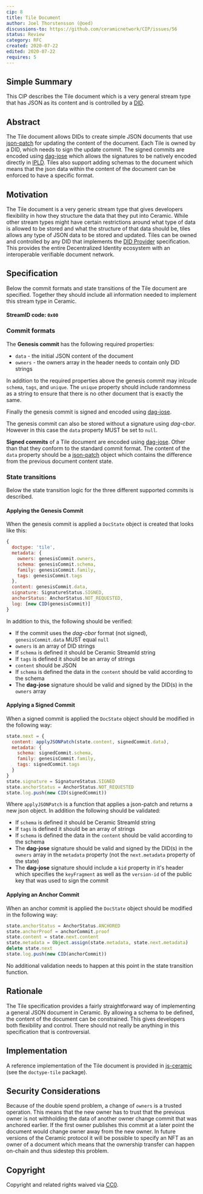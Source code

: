 ```yaml
---
cip: 8
title: Tile Document
author: Joel Thorstensson (@oed)
discussions-to: https://github.com/ceramicnetwork/CIP/issues/56
status: Review
category: RFC
created: 2020-07-22
edited: 2020-07-22
requires: 5
---
```


## Simple Summary

This CIP describes the Tile document which is a very general stream type that has JSON as its content and is controlled by a [DID](https://w3c.github.io/did-core/).


## Abstract

The Tile document allows DIDs to create simple JSON documents that use [json-patch](http://jsonpatch.com/) for updating the content of the document. Each Tile is owned by a DID, which needs to sign the update commit. The signed commits are encoded using [dag-jose](https://github.com/ceramicnetwork/js-dag-jose) which allows the signatures to be natively encoded directly in [IPLD](ipld.io). Tiles also support adding schemas to the document which means that the json data within the content of the document can be enforced to have a specific format.


## Motivation

The Tile document is a very generic stream type that gives developers flexibility in how they structure the data that they put into Ceramic. While other stream types might have certain restrictions around what type of data is allowed to be stored and what the structure of that data should be, tiles allows any type of JSON data to be stored and updated. Tiles can be owned and controlled by any DID that implements the [DID Provider](https://github.com/ceramicnetwork/CIP/issues/4) specification. This provides the entire Decentralized Identity ecosystem with an interoperable verifiable document network.


## Specification

Below the commit formats and state transitions of the Tile document are specified. Together they should include all information needed to implement this stream type in Ceramic.

#### StreamID code: `0x00`

### Commit formats

The **Genesis commit** has the following required properties:

* `data` - the initial JSON content of the document
* `owners` - the owners array in the header needs to contain only DID strings

In addition to the required properties above the genesis commit may inlcude `schema`, `tags`, and `unique`. The `unique` property should include randomness as a string to ensure that there is no other document that is exactly the same.

Finally the genesis commit is signed and encoded using [dag-jose](https://github.com/ceramicnetwork/js-dag-jose).

The genesis commit can also be stored without a signature using *dag-cbor*. However in this case the `data` property MUST be set to `null`.

**Signed commits** of a Tile document are encoded using [dag-jose](https://github.com/ceramicnetwork/js-dag-jose). Other than that they conform to the standard commit format. The content of the `data` property should be a [json-patch](http://jsonpatch.com/) object which contains the difference from the previous document content state.

### State transitions

Below the state transition logic for the three different supported commits is described.

#### Applying the Genesis Commit

When the genesis commit is applied a `DocState` object is created that looks like this:

```js
{
  doctype: 'tile',
  metadata: {
    owners: genesisCommit.owners,
    schema: genesisCommit.schema,
    family: genesisCommit.family,
    tags: genesisCommit.tags
  },
  content: genesisCommit.data,
  signature: SignatureStatus.SIGNED,
  anchorStatus: AnchorStatus.NOT_REQUESTED,
  log: [new CID(genesisCommit)]
}
```

In addition to this, the following should be verified:

* If the commit uses the *dag-cbor* format (not signed), `genesisCommit.data` MUST equal `null`
* `owners` is an array of DID strings
* If `schema` is defined it should be Ceramic StreamId string
* If `tags` is defined it should be an array of strings
* `content` should be JSON
* If `schema` is defined the data in the `content` should be valid according to the schema
* The **dag-jose** signature should be valid and signed by the DID(s) in the `owners` array


#### Applying a Signed Commit

When a signed commit is applied the `DocState` object should be modified in the following way:

```js
state.next = {
  content: applyJSONPatch(state.content, signedCommit.data),
  metadata: {
    schema: signedCommit.schema,
    family: genesisCommit.family,
    tags: signedCommit.tags
  }
}
state.signature = SignatureStatus.SIGNED
state.anchorStatus = AnchorStatus.NOT_REQUESTED
state.log.push(new CID(signedCommit))
```

Where `applyJSONPatch` is a function that applies a json-patch and returns a new json object. In addition the following should be validated:

* If `schema` is defined it should be Ceramic StreamId string
* If `tags` is defined it should be an array of strings
* If `schema` is defined the data in the `content` should be valid according to the schema
* The **dag-jose** signature should be valid and signed by the DID(s) in the `owners` array in the `metadata` property (not the `next.metadata` property of the state)
* The **dag-jose** signature should include a `kid` property in it's header which specifies the `keyFragment` as well as the `version-id` of the public key that was used to sign the commit

#### Applying an Anchor Commit

When an anchor commit is applied the `DocState` object should be modified in the following way:

```js
state.anchorStatus = AnchorStatus.ANCHORED
state.anchorProof = anchorCommit.proof
state.content = state.next.content
state.metadata = Object.assign(state.metadata, state.next.metadata)
delete state.next
state.log.push(new CID(anchorCommit))
```

No additional validation needs to happen at this point in the state transition function.


## Rationale

The Tile specification provides a fairly straightforward way of implementing a general JSON document in Ceramic. By allowing a schema to be defined, the content of the document can be constrained. This gives developers both flexibility and control. There should not really be anything in this specification that is controversial.


## Implementation

A reference implementation of the Tile document is provided in [js-ceramic](https://github.com/ceramicnetwork/js-ceramic) (see the `doctype-tile` package).


## Security Considerations

Because of the double spend problem, a change of `owners` is a trusted operation. This means that the new owner has to trust that the previous owner is not withholding the data of another owner change commit that was anchored earlier. If the first owner publishes this commit at a later point the document would change owner away from the new owner. In future versions of the Ceramic protocol it will be possible to specify an NFT as an owner of a document which means that the ownership transfer can happen on-chain and thus sidestep this problem.


## Copyright

Copyright and related rights waived via [CC0](https://creativecommons.org/publicdomain/zero/1.0/).
